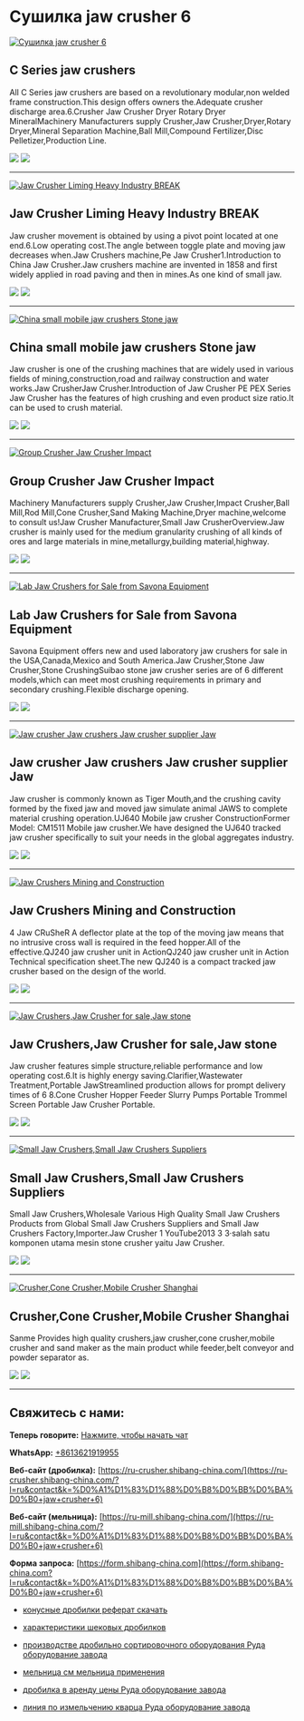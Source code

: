 # Сушилка jaw crusher 6

<a href="https://swt.shibang-china.com/?l=ru&img&k=%D0%A1%D1%83%D1%88%D0%B8%D0%BB%D0%BA%D0%B0+jaw+crusher+6" target="_blank">![Сушилка jaw crusher 6](http://static.shibang-china.com/all-800x300/846.jpg)</a>

## C Series jaw crushers
All C Series jaw crushers are based on a revolutionary modular,non welded frame construction.This design offers owners the.Adequate crusher discharge area.6.Crusher Jaw Crusher Dryer Rotary Dryer MineralMachinery Manufacturers supply Crusher,Jaw Crusher,Dryer,Rotary Dryer,Mineral Separation Machine,Ball Mill,Compound Fertilizer,Disc Pelletizer,Production Line.


<a href="https://whatsapp.shibangsoft.com/WhatsApp.php" target="_blank" title="WhatsApp">![](http://static.shibang-china.com/icon/whatsapp.png)</a> <a href="https://swt.shibang-china.com/?l=ru&icon&k=%D0%A1%D1%83%D1%88%D0%B8%D0%BB%D0%BA%D0%B0+jaw+crusher+6" target="_blank">![](http://static.shibang-china.com/icon/chat-ru.png)</a>

---

<a href="https://swt.shibang-china.com/?l=ru&img&k=%D0%A1%D1%83%D1%88%D0%B8%D0%BB%D0%BA%D0%B0+jaw+crusher+6" target="_blank">![Jaw Crusher Liming Heavy Industry BREAK](http://static.shibang-china.com/all-800x300/1391.jpg)</a>

## Jaw Crusher Liming Heavy Industry BREAK
Jaw crusher movement is obtained by using a pivot point located at one end.6.Low operating cost.The angle between toggle plate and moving jaw decreases when.Jaw Crushers machine,Pe Jaw Crusher1.Introduction to China Jaw Crusher.Jaw crushers machine are invented in 1858 and first widely applied in road paving and then in mines.As one kind of small jaw.


<a href="https://whatsapp.shibangsoft.com/WhatsApp.php" target="_blank" title="WhatsApp">![](http://static.shibang-china.com/icon/whatsapp.png)</a> <a href="https://swt.shibang-china.com/?l=ru&icon&k=%D0%A1%D1%83%D1%88%D0%B8%D0%BB%D0%BA%D0%B0+jaw+crusher+6" target="_blank">![](http://static.shibang-china.com/icon/chat-ru.png)</a>

---

<a href="https://swt.shibang-china.com/?l=ru&img&k=%D0%A1%D1%83%D1%88%D0%B8%D0%BB%D0%BA%D0%B0+jaw+crusher+6" target="_blank">![China small mobile jaw crushers Stone jaw](http://static.shibang-china.com/all-800x300/1516.jpg)</a>

## China small mobile jaw crushers Stone jaw
Jaw crusher is one of the crushing machines that are widely used in various fields of mining,construction,road and railway construction and water works.Jaw CrusherJaw Crusher.Introduction of Jaw Crusher PE PEX Series Jaw Crusher has the features of high crushing and even product size ratio.It can be used to crush material.


<a href="https://whatsapp.shibangsoft.com/WhatsApp.php" target="_blank" title="WhatsApp">![](http://static.shibang-china.com/icon/whatsapp.png)</a> <a href="https://swt.shibang-china.com/?l=ru&icon&k=%D0%A1%D1%83%D1%88%D0%B8%D0%BB%D0%BA%D0%B0+jaw+crusher+6" target="_blank">![](http://static.shibang-china.com/icon/chat-ru.png)</a>

---

<a href="https://swt.shibang-china.com/?l=ru&img&k=%D0%A1%D1%83%D1%88%D0%B8%D0%BB%D0%BA%D0%B0+jaw+crusher+6" target="_blank">![Group Crusher Jaw Crusher Impact](http://static.shibang-china.com/all-800x300/1039.jpg)</a>

## Group Crusher Jaw Crusher Impact
Machinery Manufacturers supply Crusher,Jaw Crusher,Impact Crusher,Ball Mill,Rod Mill,Cone Crusher,Sand Making Machine,Dryer machine,welcome to consult us!Jaw Crusher Manufacturer,Small Jaw CrusherOverview.Jaw crusher is mainly used for the medium granularity crushing of all kinds of ores and large materials in mine,metallurgy,building material,highway.


<a href="https://whatsapp.shibangsoft.com/WhatsApp.php" target="_blank" title="WhatsApp">![](http://static.shibang-china.com/icon/whatsapp.png)</a> <a href="https://swt.shibang-china.com/?l=ru&icon&k=%D0%A1%D1%83%D1%88%D0%B8%D0%BB%D0%BA%D0%B0+jaw+crusher+6" target="_blank">![](http://static.shibang-china.com/icon/chat-ru.png)</a>

---

<a href="https://swt.shibang-china.com/?l=ru&img&k=%D0%A1%D1%83%D1%88%D0%B8%D0%BB%D0%BA%D0%B0+jaw+crusher+6" target="_blank">![Lab Jaw Crushers for Sale from Savona Equipment](http://static.shibang-china.com/all-800x300/634.jpg)</a>

## Lab Jaw Crushers for Sale from Savona Equipment
Savona Equipment offers new and used laboratory jaw crushers for sale in the USA,Canada,Mexico and South America.Jaw Crusher,Stone Jaw Crusher,Stone CrushingSuibao stone jaw crusher series are of 6 different models,which can meet most crushing requirements in primary and secondary crushing.Flexible discharge opening.


<a href="https://whatsapp.shibangsoft.com/WhatsApp.php" target="_blank" title="WhatsApp">![](http://static.shibang-china.com/icon/whatsapp.png)</a> <a href="https://swt.shibang-china.com/?l=ru&icon&k=%D0%A1%D1%83%D1%88%D0%B8%D0%BB%D0%BA%D0%B0+jaw+crusher+6" target="_blank">![](http://static.shibang-china.com/icon/chat-ru.png)</a>

---

<a href="https://swt.shibang-china.com/?l=ru&img&k=%D0%A1%D1%83%D1%88%D0%B8%D0%BB%D0%BA%D0%B0+jaw+crusher+6" target="_blank">![Jaw crusher Jaw crushers Jaw crusher supplier Jaw](http://static.shibang-china.com/all-800x300/863.jpg)</a>

## Jaw crusher Jaw crushers Jaw crusher supplier Jaw
Jaw crusher is commonly known as Tiger Mouth,and the crushing cavity formed by the fixed jaw and moved jaw simulate animal JAWS to complete material crushing operation.UJ640 Mobile jaw crusher ConstructionFormer Model: CM1511 Mobile jaw crusher.We have designed the UJ640 tracked jaw crusher specifically to suit your needs in the global aggregates industry.


<a href="https://whatsapp.shibangsoft.com/WhatsApp.php" target="_blank" title="WhatsApp">![](http://static.shibang-china.com/icon/whatsapp.png)</a> <a href="https://swt.shibang-china.com/?l=ru&icon&k=%D0%A1%D1%83%D1%88%D0%B8%D0%BB%D0%BA%D0%B0+jaw+crusher+6" target="_blank">![](http://static.shibang-china.com/icon/chat-ru.png)</a>

---

<a href="https://swt.shibang-china.com/?l=ru&img&k=%D0%A1%D1%83%D1%88%D0%B8%D0%BB%D0%BA%D0%B0+jaw+crusher+6" target="_blank">![Jaw Crushers Mining and Construction](http://static.shibang-china.com/all-800x300/1058.jpg)</a>

## Jaw Crushers Mining and Construction
4 Jaw CRuSheR A deflector plate at the top of the moving jaw means that no intrusive cross wall is required in the feed hopper.All of the effective.QJ240 jaw crusher unit in ActionQJ240 jaw crusher unit in Action Technical specification sheet.The new QJ240 is a compact tracked jaw crusher based on the design of the world.


<a href="https://whatsapp.shibangsoft.com/WhatsApp.php" target="_blank" title="WhatsApp">![](http://static.shibang-china.com/icon/whatsapp.png)</a> <a href="https://swt.shibang-china.com/?l=ru&icon&k=%D0%A1%D1%83%D1%88%D0%B8%D0%BB%D0%BA%D0%B0+jaw+crusher+6" target="_blank">![](http://static.shibang-china.com/icon/chat-ru.png)</a>

---

<a href="https://swt.shibang-china.com/?l=ru&img&k=%D0%A1%D1%83%D1%88%D0%B8%D0%BB%D0%BA%D0%B0+jaw+crusher+6" target="_blank">![Jaw Crushers,Jaw Crusher for sale,Jaw stone](http://static.shibang-china.com/all-800x300/530.jpg)</a>

## Jaw Crushers,Jaw Crusher for sale,Jaw stone
Jaw crusher features simple structure,reliable performance and low operating cost.6.It is highly energy saving.Clarifier,Wastewater Treatment,Portable JawStreamlined production allows for prompt delivery times of 6 8.Cone Crusher Hopper Feeder Slurry Pumps Portable Trommel Screen Portable Jaw Crusher Portable.


<a href="https://whatsapp.shibangsoft.com/WhatsApp.php" target="_blank" title="WhatsApp">![](http://static.shibang-china.com/icon/whatsapp.png)</a> <a href="https://swt.shibang-china.com/?l=ru&icon&k=%D0%A1%D1%83%D1%88%D0%B8%D0%BB%D0%BA%D0%B0+jaw+crusher+6" target="_blank">![](http://static.shibang-china.com/icon/chat-ru.png)</a>

---

<a href="https://swt.shibang-china.com/?l=ru&img&k=%D0%A1%D1%83%D1%88%D0%B8%D0%BB%D0%BA%D0%B0+jaw+crusher+6" target="_blank">![Small Jaw Crushers,Small Jaw Crushers Suppliers](http://static.shibang-china.com/all-800x300/32.jpg)</a>

## Small Jaw Crushers,Small Jaw Crushers Suppliers
Small Jaw Crushers,Wholesale Various High Quality Small Jaw Crushers Products from Global Small Jaw Crushers Suppliers and Small Jaw Crushers Factory,Importer.Jaw Crusher 1 YouTube2013 3 3·salah satu komponen utama mesin stone crusher yaitu Jaw Crusher.


<a href="https://whatsapp.shibangsoft.com/WhatsApp.php" target="_blank" title="WhatsApp">![](http://static.shibang-china.com/icon/whatsapp.png)</a> <a href="https://swt.shibang-china.com/?l=ru&icon&k=%D0%A1%D1%83%D1%88%D0%B8%D0%BB%D0%BA%D0%B0+jaw+crusher+6" target="_blank">![](http://static.shibang-china.com/icon/chat-ru.png)</a>

---

<a href="https://swt.shibang-china.com/?l=ru&img&k=%D0%A1%D1%83%D1%88%D0%B8%D0%BB%D0%BA%D0%B0+jaw+crusher+6" target="_blank">![Crusher,Cone Crusher,Mobile Crusher Shanghai](http://static.shibang-china.com/all-800x300/693.jpg)</a>

## Crusher,Cone Crusher,Mobile Crusher Shanghai
Sanme Provides high quality crushers,jaw crusher,cone crusher,mobile crusher and sand maker as the main product while feeder,belt conveyor and powder separator as.

<a href="https://whatsapp.shibangsoft.com/WhatsApp.php" target="_blank" title="WhatsApp">![](http://static.shibang-china.com/icon/whatsapp.png)</a> <a href="https://swt.shibang-china.com/?l=ru&icon&k=%D0%A1%D1%83%D1%88%D0%B8%D0%BB%D0%BA%D0%B0+jaw+crusher+6" target="_blank">![](http://static.shibang-china.com/icon/chat-ru.png)</a>

---
## Свяжитесь с нами:

**Теперь говорите:** [Нажмите, чтобы начать чат](https://swt.shibang-china.com?l=ru&contact&k=%D0%A1%D1%83%D1%88%D0%B8%D0%BB%D0%BA%D0%B0+jaw+crusher+6)

**WhatsApp:**  [+8613621919955](https://whatsapp.shibangsoft.com/WhatsApp.php)

**Веб-сайт (дробилка):** [https://ru-crusher.shibang-china.com/](https://ru-crusher.shibang-china.com/?l=ru&contact&k=%D0%A1%D1%83%D1%88%D0%B8%D0%BB%D0%BA%D0%B0+jaw+crusher+6)

**Веб-сайт (мельница):** [https://ru-mill.shibang-china.com/](https://ru-mill.shibang-china.com/?l=ru&contact&k=%D0%A1%D1%83%D1%88%D0%B8%D0%BB%D0%BA%D0%B0+jaw+crusher+6)

**Форма запроса:** [https://form.shibang-china.com](https://form.shibang-china.com?l=ru&contact&k=%D0%A1%D1%83%D1%88%D0%B8%D0%BB%D0%BA%D0%B0+jaw+crusher+6)

* [конусные дробилки реферат скачать](../92/%D0%BA%D0%BE%D0%BD%D1%83%D1%81%D0%BD%D1%8B%D0%B5%20%D0%B4%D1%80%D0%BE%D0%B1%D0%B8%D0%BB%D0%BA%D0%B8%20%D1%80%D0%B5%D1%84%D0%B5%D1%80%D0%B0%D1%82%20%D1%81%D0%BA%D0%B0%D1%87%D0%B0%D1%82%D1%8C.md)

* [характеристики шековых дробилков](../105/%D1%85%D0%B0%D1%80%D0%B0%D0%BA%D1%82%D0%B5%D1%80%D0%B8%D1%81%D1%82%D0%B8%D0%BA%D0%B8%20%D1%88%D0%B5%D0%BA%D0%BE%D0%B2%D1%8B%D1%85%20%D0%B4%D1%80%D0%BE%D0%B1%D0%B8%D0%BB%D0%BA%D0%BE%D0%B2.md)

* [производстве дробильно сортировочного оборудования Руда оборудование завода](../99/%D0%BF%D1%80%D0%BE%D0%B8%D0%B7%D0%B2%D0%BE%D0%B4%D1%81%D1%82%D0%B2%D0%B5%20%D0%B4%D1%80%D0%BE%D0%B1%D0%B8%D0%BB%D1%8C%D0%BD%D0%BE%20%D1%81%D0%BE%D1%80%D1%82%D0%B8%D1%80%D0%BE%D0%B2%D0%BE%D1%87%D0%BD%D0%BE%D0%B3%D0%BE%20%D0%BE%D0%B1%D0%BE%D1%80%D1%83%D0%B4%D0%BE%D0%B2%D0%B0%D0%BD%D0%B8%D1%8F%20%D0%A0%D1%83%D0%B4%D0%B0%20%D0%BE%D0%B1%D0%BE%D1%80%D1%83%D0%B4%D0%BE%D0%B2%D0%B0%D0%BD%D0%B8%D0%B5%20%D0%B7%D0%B0%D0%B2%D0%BE%D0%B4%D0%B0.md)

* [мельница см мельница применения](../94/%D0%BC%D0%B5%D0%BB%D1%8C%D0%BD%D0%B8%D1%86%D0%B0%20%D1%81%D0%BC%20%D0%BC%D0%B5%D0%BB%D1%8C%D0%BD%D0%B8%D1%86%D0%B0%20%D0%BF%D1%80%D0%B8%D0%BC%D0%B5%D0%BD%D0%B5%D0%BD%D0%B8%D1%8F.md)

* [дробилка в аренду цены Руда оборудование завода](../97/%D0%B4%D1%80%D0%BE%D0%B1%D0%B8%D0%BB%D0%BA%D0%B0%20%D0%B2%20%D0%B0%D1%80%D0%B5%D0%BD%D0%B4%D1%83%20%D1%86%D0%B5%D0%BD%D1%8B%20%D0%A0%D1%83%D0%B4%D0%B0%20%D0%BE%D0%B1%D0%BE%D1%80%D1%83%D0%B4%D0%BE%D0%B2%D0%B0%D0%BD%D0%B8%D0%B5%20%D0%B7%D0%B0%D0%B2%D0%BE%D0%B4%D0%B0.md)

* [линия по измельчению кварца Руда оборудование завода](../102/%D0%BB%D0%B8%D0%BD%D0%B8%D1%8F%20%D0%BF%D0%BE%20%D0%B8%D0%B7%D0%BC%D0%B5%D0%BB%D1%8C%D1%87%D0%B5%D0%BD%D0%B8%D1%8E%20%D0%BA%D0%B2%D0%B0%D1%80%D1%86%D0%B0%20%D0%A0%D1%83%D0%B4%D0%B0%20%D0%BE%D0%B1%D0%BE%D1%80%D1%83%D0%B4%D0%BE%D0%B2%D0%B0%D0%BD%D0%B8%D0%B5%20%D0%B7%D0%B0%D0%B2%D0%BE%D0%B4%D0%B0.md)